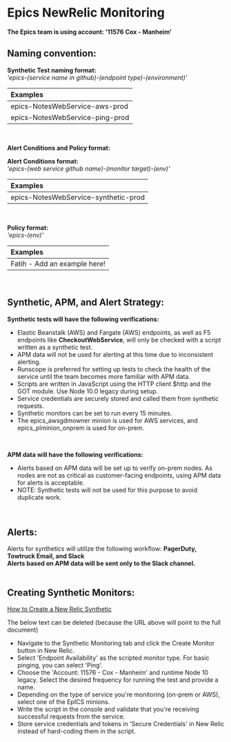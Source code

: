 # Epics NewRelic Monitoring


**The Epics team is using account: '11576 Cox - Manheim'**

## **Naming convention:**

**Synthetic Test naming format:**
<br> *'epics-(service name in github)-(endpoint type)-(environment)'*  

|Examples|
|:--------|
|epics-NotesWebService-aws-prod| 
|epics-NotesWebService-ping-prod|
<br>

**Alert Conditions and Policy format:**

**Alert Conditions format:**
<br> *'epics-(web service github name)-(monitor target)-(env)'*

|Examples|
|:--------|
|epics-NotesWebService-synthetic-prod|
<br>

**Policy format:** 
<br>*'epics-(env)'*

|Examples|
|:--------|
|Fatih - Add an example here!|
<br>

## **Synthetic, APM, and Alert Strategy:**

**Synthetic tests will have the following verifications:**
- Elastic Beanstalk (AWS) and Fargate (AWS) endpoints, as well as F5 endpoints like **CheckoutWebService**, will only be checked with a script written as a synthetic test.
- APM data will not be used for alerting at this time due to inconsistent alerting.
- Runscope is preferred for setting up tests to check the health of the service until the team becomes more familiar with APM data.
- Scripts are written in JavaScript using the HTTP client $http and the GOT module. Use Node 10.0 legacy during setup.
- Service credentials are securely stored and called them from synthetic requests.
- Synthetic monitors can be set to run every 15 minutes.
- The epics_awsgdmowner minion is used for AWS services, and epics_plminion_onprem is used for on-prem.
<br>

**APM data will have the following verifications:**
- Alerts based on APM data will be set up to verify on-prem nodes. As nodes are not as critical as customer-facing endpoints, using APM data for alerts is acceptable. 
- NOTE: Synthetic tests will not be used for this purpose to avoid duplicate work.
<br>

## **Alerts:**

Alerts for synthetics will utilize the following workflow: **PagerDuty, Towtruck Email, and Slack** <br>
**Alerts based on APM data will be sent only to the Slack channel.**
<br> <br>

## **Creating Synthetic Monitors:**

[How to Create a New Relic Synthetic](https://coxautoinc.sharepoint.com/:w:/r/sites/cais_EpICS_clubhouse/_layouts/15/Doc.aspx?sourcedoc=%7BAC4068AF-D7EA-48DC-AD28-ED081EDB47B9%7D&file=New_Relic_Synthetic_Creation.docx&action=default&mobileredirect=true) 


The below text can be deleted (because the URL above will point to the full document)
* Navigate to the Synthetic Monitoring tab and click the Create Monitor button in New Relic.
* Select 'Endpoint Availability' as the scripted monitor type. For basic pinging, you can select 'Ping'.
* Choose the 'Account: 11576 - Cox - Manheim' and runtime Node 10 legacy. Select the desired frequency for running the test and provide a name.
* Depending on the type of service you're monitoring (on-prem or AWS), select one of the EpICS minions.
* Write the script in the console and validate that you're receiving successful requests from the service.
* Store service credentials and tokens in 'Secure Credentials' in New Relic instead of hard-coding them in the script.